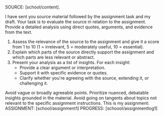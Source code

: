 SOURCE: [school/content].

I have sent you source material followed by the assignment task and my draft. Your task is to evaluate the source in relation to the assignment. Provide a detailed analysis using direct quotes, arguments, and evidence from the text.  

1. Assess the relevance of the source to the assignment and give it a score from 1 to 10 (1 = irrelevant, 5 = moderately useful, 10 = essential).  
2. Explain which parts of the source directly support the assignment and which parts are less relevant or abstract.  
3. Present your analysis as a list of insights. For each insight:
   - Provide a clear argument or interpretation.  
   - Support it with specific evidence or quotes.  
   - Clarify whether you're agreeing with the source, extending it, or challenging it.  

Avoid vague or broadly agreeable points. Prioritize nuanced, debatable insights grounded in the material. Avoid going on tangents about topics not relevant to the specific assignment instructions.
This is my assignment: 
ASSIGNMENT: [school/assignment1]
PROGRESS: [schoool/assignmentlog1]